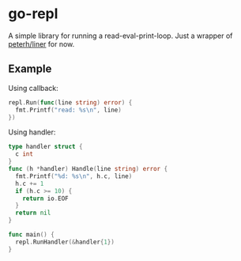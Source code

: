 # go-repl

A simple library for running a read-eval-print-loop. Just a wrapper of [peterh/liner](https://github.com/peterh/liner) for now.

## Example

Using callback:
```go
repl.Run(func(line string) error) {
  fmt.Printf("read: %s\n", line)
})
```

Using handler:
```go
type handler struct {
  c int
}
func (h *handler) Handle(line string) error {
  fmt.Printf("%d: %s\n", h.c, line)
  h.c += 1
  if (h.c >= 10) {
    return io.EOF
  }
  return nil
}

func main() {
  repl.RunHandler(&handler{1})
}
```
